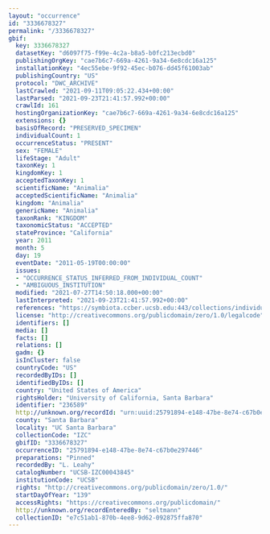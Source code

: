 ```yaml
---
layout: "occurrence"
id: "3336678327"
permalink: "/3336678327"
gbif:
  key: 3336678327
  datasetKey: "d6097f75-f99e-4c2a-b8a5-b0fc213ecbd0"
  publishingOrgKey: "cae7b6c7-669a-4261-9a34-6e8cdc16a125"
  installationKey: "4ec55ebe-9f92-45ec-b076-dd45f61003ab"
  publishingCountry: "US"
  protocol: "DWC_ARCHIVE"
  lastCrawled: "2021-09-11T09:05:22.434+00:00"
  lastParsed: "2021-09-23T21:41:57.992+00:00"
  crawlId: 161
  hostingOrganizationKey: "cae7b6c7-669a-4261-9a34-6e8cdc16a125"
  extensions: {}
  basisOfRecord: "PRESERVED_SPECIMEN"
  individualCount: 1
  occurrenceStatus: "PRESENT"
  sex: "FEMALE"
  lifeStage: "Adult"
  taxonKey: 1
  kingdomKey: 1
  acceptedTaxonKey: 1
  scientificName: "Animalia"
  acceptedScientificName: "Animalia"
  kingdom: "Animalia"
  genericName: "Animalia"
  taxonRank: "KINGDOM"
  taxonomicStatus: "ACCEPTED"
  stateProvince: "California"
  year: 2011
  month: 5
  day: 19
  eventDate: "2011-05-19T00:00:00"
  issues:
  - "OCCURRENCE_STATUS_INFERRED_FROM_INDIVIDUAL_COUNT"
  - "AMBIGUOUS_INSTITUTION"
  modified: "2021-07-27T14:50:18.000+00:00"
  lastInterpreted: "2021-09-23T21:41:57.992+00:00"
  references: "https://symbiota.ccber.ucsb.edu:443/collections/individual/index.php?occid=236589"
  license: "http://creativecommons.org/publicdomain/zero/1.0/legalcode"
  identifiers: []
  media: []
  facts: []
  relations: []
  gadm: {}
  isInCluster: false
  countryCode: "US"
  recordedByIDs: []
  identifiedByIDs: []
  country: "United States of America"
  rightsHolder: "University of California, Santa Barbara"
  identifier: "236589"
  http://unknown.org/recordId: "urn:uuid:25791894-e148-47be-8e74-c67b0e297446"
  county: "Santa Barbara"
  locality: "UC Santa Barbara"
  collectionCode: "IZC"
  gbifID: "3336678327"
  occurrenceID: "25791894-e148-47be-8e74-c67b0e297446"
  preparations: "Pinned"
  recordedBy: "L. Leahy"
  catalogNumber: "UCSB-IZC00043845"
  institutionCode: "UCSB"
  rights: "http://creativecommons.org/publicdomain/zero/1.0/"
  startDayOfYear: "139"
  accessRights: "https://creativecommons.org/publicdomain/"
  http://unknown.org/recordEnteredBy: "seltmann"
  collectionID: "e7c51ab1-870b-4ee8-9d62-092875ffa870"
---
```


